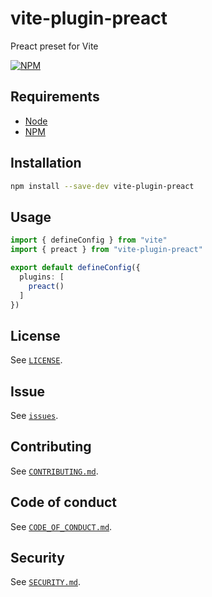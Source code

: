# vite-plugin-preact

Preact preset for Vite

[![NPM](https://badgen.net/npm/v/vite-plugin-preact)](https://www.npmjs.com/package/vite-plugin-preact)

## Requirements

- [Node](https://nodejs.org/)
- [NPM](https://www.npmjs.com/)

## Installation

```bash
npm install --save-dev vite-plugin-preact
```

## Usage

```typescript
import { defineConfig } from "vite"
import { preact } from "vite-plugin-preact"

export default defineConfig({
  plugins: [
    preact()
  ]
})
```

## License

See [`LICENSE`](./LICENSE).

## Issue

See [`issues`](../../issues).

## Contributing

See [`CONTRIBUTING.md`](./CONTRIBUTING.md).

## Code of conduct

See [`CODE_OF_CONDUCT.md`](./CODE_OF_CONDUCT.md).

## Security

See [`SECURITY.md`](./SECURITY.md).
